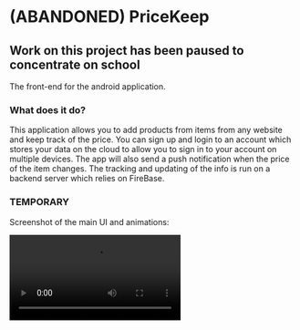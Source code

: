 # (ABANDONED) PriceKeep #
## Work on this project has been paused to concentrate on school ##

The front-end for the android application.

### What does it do? ###

This application allows you to add products from items from any website and keep track of the price.
You can sign up and login to an account which stores your data on the cloud to allow you to sign in to your account on multiple devices.
The app will also send a push notification when the price of the item changes. 
The tracking and updating of the info is run on a backend server which relies on FireBase.

### TEMPORARY ###
Screenshot of the main UI and animations:

![PriceKeep](https://zippy.gfycat.com/WellgroomedWanEuropeanpolecat.webm)
